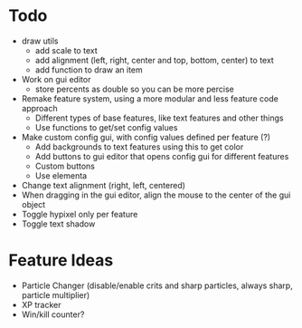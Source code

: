 # Todo

-   draw utils
    -   add scale to text
    -   add alignment (left, right, center and top, bottom, center) to text
    -   add function to draw an item
-   Work on gui editor
    -   store percents as double so you can be more percise
-   Remake feature system, using a more modular and less feature code approach
    -   Different types of base features, like text features and other things
    -   Use functions to get/set config values
-   Make custom config gui, with config values defined per feature (?)
    -   Add backgrounds to text features using this to get color
    -   Add buttons to gui editor that opens config gui for different features
    -   Custom buttons
    -   Use elementa
-   Change text alignment (right, left, centered)
-   When dragging in the gui editor, align the mouse to the center of the gui object
-   Toggle hypixel only per feature
-   Toggle text shadow

# Feature Ideas

-   Particle Changer (disable/enable crits and sharp particles, always sharp, particle multiplier)
-   XP tracker
-   Win/kill counter?
